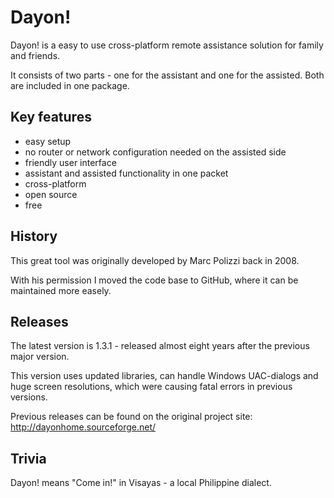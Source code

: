 # Dayon!
Dayon! is a easy to use cross-platform remote assistance solution for family and friends.

It consists of two parts - one for the assistant and one for the assisted. Both are included in one package.

## Key features

- easy setup
- no router or network configuration needed on the assisted side
- friendly user interface
- assistant and assisted functionality in one packet
- cross-platform
- open source
- free

## History

This great tool was originally developed by Marc Polizzi back in 2008.

With his permission I moved the code base to GitHub, where it can be maintained more easely.

## Releases

The latest version is 1.3.1 - released almost eight years after the previous major version.

This version uses updated libraries, can handle Windows UAC-dialogs and huge screen resolutions, which were causing fatal errors in previous versions.

Previous releases can be found on the original project site: http://dayonhome.sourceforge.net/

## Trivia

Dayon! means "Come in!" in Visayas - a local Philippine dialect. 

